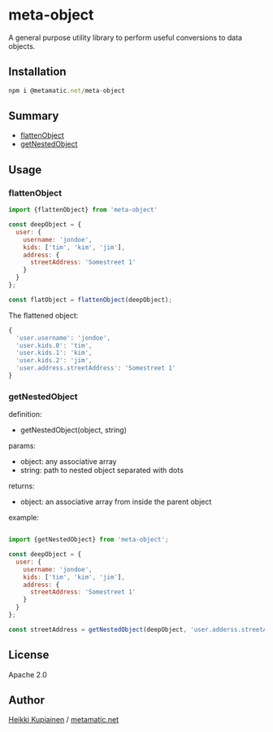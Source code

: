 # meta-object

A general purpose utility library to perform useful conversions to data objects.

## Installation

```js
npm i @metamatic.net/meta-object
```

## Summary

* [flattenObject](#flattenobject)
* [getNestedObject](#getnestedobject)


## Usage

### flattenObject 

```js
import {flattenObject} from 'meta-object'

const deepObject = {
  user: {
    username: 'jondoe',
    kids: ['tim', 'kim', 'jim'],
    address: {
      streetAddress: 'Somestreet 1'
    }
  }
};

const flatObject = flattenObject(deepObject);
```

The flattened object: 
```js
{ 
  'user.username': 'jondoe',
  'user.kids.0': 'tim',
  'user.kids.1': 'kim',
  'user.kids.2': 'jim',
  'user.address.streetAddress': 'Somestreet 1' 
}
```

### getNestedObject 

definition:
* getNestedObject(object, string)

params:
* object: any associative array
* string: path to nested object separated with dots

returns:
* object: an associative array from inside the parent object

example:

```js

import {getNestedObject} from 'meta-object';

const deepObject = {
  user: {
    username: 'jondoe',
    kids: ['tim', 'kim', 'jim'],
    address: {
      streetAddress: 'Somestreet 1'
    }
  }
};

const streetAddress = getNestedObject(deepObject, 'user.adderss.streetAddress');
```
## License 

Apache 2.0

## Author 

[Heikki Kupiainen](https://www.linkedin.com/in/heikki-kupiainen-oppikone) / [metamatic.net](http://www.metamatic.net)


